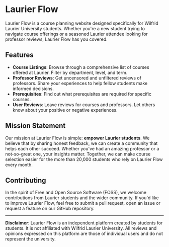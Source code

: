 # Laurier Flow

Laurier Flow is a course planning website designed specifically for Wilfrid Laurier University students. Whether you're a new student trying to navigate course offerings or a seasoned Laurier attendee looking for professor reviews, Laurier Flow has you covered.

## Features

- **Course Listings**: Browse through a comprehensive list of courses offered at Laurier. Filter by department, level, and term.
- **Professor Reviews**: Get uncensored and unfiltered reviews of professors. Share your experiences to help fellow students make informed decisions.
- **Prerequisites**: Find out what prerequisites are required for specific courses.
- **User Reviews**: Leave reviews for courses and professors. Let others know about your positive or negative experiences.

## Mission Statement

Our mission at Laurier Flow is simple: **empower Laurier students**. We believe that by sharing honest feedback, we can create a community that helps each other succeed. Whether you've had an amazing professor or a not-so-great one, your insights matter. Together, we can make course selection easier for the more than 20,000 students who rely on Laurier Flow every month.

## Contributing
In the spirit of Free and Open Source Software (FOSS), we welcome contributions from Laurier students and the wider community. If you'd like to improve Laurier Flow, feel free to submit a pull request, open an issue or request a feature on our GitHub repository.

---

**Disclaimer**: Laurier Flow is an independent platform created by students for students. It is not affiliated with Wilfrid Laurier University. All reviews and opinions expressed on this platform are those of individual users and do not represent the university.

